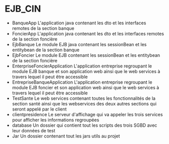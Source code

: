 # EJB_CIN
* BanqueApp
    L'application java contenant les dto et les interfaces remotes de la section banque
* FoncierApp
    L'application java contenant les dto et les interfaces remotes de la section foncière
* EjbBanque
    Le module EJB java contenant les sessionBean et les entitybean de la section banque
* EjbFoncier
    Le module EJB contenant les sessionBean et les entitybean de la section foncière
* EnterpriseFoncierApplication
    L'application entreprise regroupant le module EJB banque et son application web ainsi que le web services à travers lequel il peut être accessible
* EntrepriseBanqueApplication
    L'application entreprise regroupant le module EJB foncier et son application web ainsi que le web services à travers lequel il peut être accessible
* TestSante
    Le web services contenant toutes les fonctionnalités de la section santé ainsi que les webservices des deux autres sections qui seront appelé par le client
* clientpresidence
    Le serveur d'affichage qui va appeler les trois services pour afficher les informations regroupées
* database
    Un dossier qui contient tout les scripts des trois SGBD avec leur données de test
* Jar
    Un dossier contenant tout les jars utils au projet 
